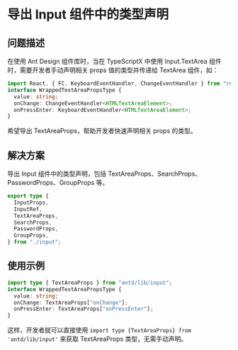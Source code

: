 # 导出 Input 组件中的类型声明

## 问题描述

在使用 Ant Design 组件库时，当在 TypeScriptX 中使用 Input.TextArea 组件时，需要开发者手动声明相关 props 值的类型并传递给 TextArea 组件，如：

```typescript
import React, { FC, KeyboardEventHandler, ChangeEventHandler } from "react";
interface WrappedTextAreaPropsType {
  value: string;
  onChange: ChangeEventHandler<HTMLTextAreaElement>;
  onPressEnter: KeyboardEventHandler<HTMLTextAreaElement>;
}
```

希望导出 TextAreaProps，帮助开发者快速声明相关 props 的类型。

## 解决方案

导出 Input 组件中的类型声明，包括 TextAreaProps、SearchProps、PasswordProps、GroupProps 等。

```typescript
export type {
  InputProps,
  InputRef,
  TextAreaProps,
  SearchProps,
  PasswordProps,
  GroupProps,
} from "./input";
```

## 使用示例

```typescript
import type { TextAreaProps } from "antd/lib/input";
interface WrappedTextAreaPropsType {
  value: string;
  onChange: TextAreaProps["onChange"];
  onPressEnter: TextAreaProps["onPressEnter"];
}
```

这样，开发者就可以直接使用 `import type {TextAreaProps} from 'antd/lib/input'` 来获取 TextAreaProps 类型，无需手动声明。
